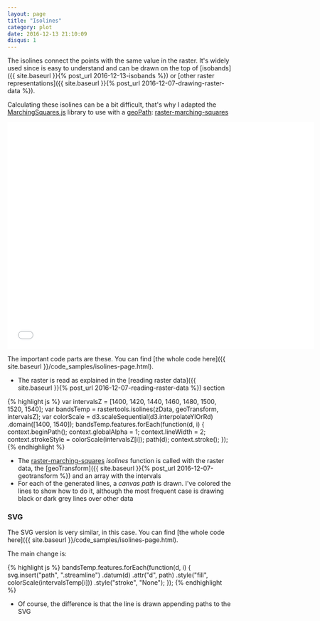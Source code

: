 ```yaml
---
layout: page
title: "Isolines"
category: plot
date: 2016-12-13 21:10:09
disqus: 1
---
```


The isolines connect the points with the same value in the raster. It's widely used since is easy to understand and can be drawn on the top of [isobands]({{ site.baseurl }}{% post_url 2016-12-13-isobands %}) or [other raster representations]({{ site.baseurl }}{% post_url 2016-12-07-drawing-raster-data %}).

Calculating these isolines can be a bit difficult, that's why I adapted the [MarchingSquares.js](https://github.com/RaumZeit/MarchingSquares.js) library to use with a [geoPath](https://github.com/d3/d3-geo#paths): [raster-marching-squares](https://github.com/rveciana/raster-marching-squares)

<iframe frameborder="no" border="0" scrolling="no" marginwidth="0" marginheight="0" width="690" height="510" src="{{ site.baseurl }}/code_samples/isolines.html"></iframe>

The important code parts are these. You can find [the whole code here]({{ site.baseurl }}/code_samples/isolines-page.html).

* The raster is read as explained in the [reading raster data]({{ site.baseurl }}{% post_url 2016-12-07-reading-raster-data %}) section

{% highlight js %}
var intervalsZ = [1400, 1420, 1440, 1460, 1480, 1500, 1520, 1540];
var bandsTemp = rastertools.isolines(zData, geoTransform, intervalsZ);
var colorScale = d3.scaleSequential(d3.interpolateYlOrRd)
    .domain([1400, 1540]);
bandsTemp.features.forEach(function(d, i) {
    context.beginPath();
    context.globalAlpha = 1;
    context.lineWidth = 2;
    context.strokeStyle = colorScale(intervalsZ[i]);
    path(d);
    context.stroke();
});
{% endhighlight %}

* The  [raster-marching-squares](https://github.com/rveciana/raster-marching-squares) *isolines* function is called with the raster data, the [geoTransform]({{ site.baseurl }}{% post_url 2016-12-07-geotransform %}) and an array with the intervals
* For each of the generated lines, a *canvas path* is drawn. I've colored the lines to show how to do it, although the most frequent case is drawing black or dark grey lines over other data

### SVG

The SVG version is very similar, in this case. You can find [the whole code here]({{ site.baseurl }}/code_samples/isolines-page.html).

The main change is:

{% highlight js %}
bandsTemp.features.forEach(function(d, i) {
  svg.insert("path", ".streamline")
      .datum(d)
      .attr("d", path)
      .style("fill", colorScale(intervalsTemp[i]))
      .style("stroke", "None");
});
{% endhighlight %}

* Of course, the difference is that the line is drawn appending paths to the SVG
